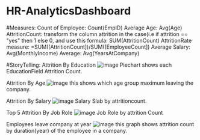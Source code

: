 # HR-AnalyticsDashboard

#Measures:
Count of Employee: Count(EmpID)
Average Age: Avg(Age)
AttritionCount: transform the column attrition in the case(i.e if attrition == "yes" then 1 else 0, and use this formula: SUM(AttritionCount)
AttritionRate measure: =SUM([AttritionCount])/SUM([EmployeeCount])
Average Salary: Avg(MonthlyIncome)
Average: Avg(YearsAtCompany)

#StoryTelling:
Attrition By Education
![image](https://github.com/tanya88099/HR-AnalyticsDashboard/assets/86092373/c9cef8ae-d2af-4fd2-afc6-44952f2d585e)
Piechart shows each EducationField Attrition Count.

Attrition By Age
![image](https://github.com/tanya88099/HR-AnalyticsDashboard/assets/86092373/a4d0b3f5-b55e-4f52-b9f1-b11aad1677bf)
this shows which age group maximum leaving the company.

Attrition By Salary 
![image](https://github.com/tanya88099/HR-AnalyticsDashboard/assets/86092373/b86bf55a-9f93-49c7-ac1e-30ac3d1f7cd9)
Salary Slab by attritioncount.

Top 5 Attrition By Job Role
![image](https://github.com/tanya88099/HR-AnalyticsDashboard/assets/86092373/11e446bf-9038-44a4-9296-3fd604c2b162)
 Job Role by attrition Count

 Employees leave company at year
![image](https://github.com/tanya88099/HR-AnalyticsDashboard/assets/86092373/e7cecd46-6952-4a84-94e2-011a552706cf)
this graph shows attrition count by duration(year) of the employee in a company.

